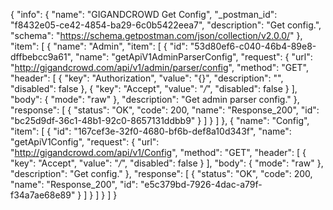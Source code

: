 {
  "info": {
    "name": "GIGANDCROWD Get Config",
    "_postman_id": "f8432e05-ce42-4854-ba29-6c0b5422eea7",
    "description": "Get config.",
    "schema": "https://schema.getpostman.com/json/collection/v2.0.0/"
  },
  "item": [
    {
      "name": "Admin",
      "item": [
        {
          "id": "53d80ef6-c040-46b4-89e8-dffbebcc9a61",
          "name": "getApiV1AdminParserConfig",
          "request": {
            "url": "http://gigandcrowd.com/api/v1/admin/parser/config",
            "method": "GET",
            "header": [
              {
                "key": "Authorization",
                "value": "{}",
                "description": "",
                "disabled": false
              },
              {
                "key": "Accept",
                "value": "*/*",
                "disabled": false
              }
            ],
            "body": {
              "mode": "raw"
            },
            "description": "Get admin parser config."
          },
          "response": [
            {
              "status": "OK",
              "code": 200,
              "name": "Response_200",
              "id": "bc25d9df-36c1-48b1-92c0-8657131ddbb9"
            }
          ]
        }
      ]
    },
    {
      "name": "Config",
      "item": [
        {
          "id": "167cef3e-32f0-4680-bf6b-def8a10d343f",
          "name": "getApiV1Config",
          "request": {
            "url": "http://gigandcrowd.com/api/v1/Config",
            "method": "GET",
            "header": [
              {
                "key": "Accept",
                "value": "*/*",
                "disabled": false
              }
            ],
            "body": {
              "mode": "raw"
            },
            "description": "Get config."
          },
          "response": [
            {
              "status": "OK",
              "code": 200,
              "name": "Response_200",
              "id": "e5c379bd-7926-4dac-a79f-f34a7ae68e89"
            }
          ]
        }
      ]
    }
  ]
}